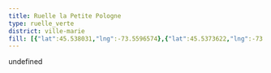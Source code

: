 ```yaml
---
title: Ruelle la Petite Pologne
type: ruelle_verte
district: ville-marie
fill: [{"lat":45.538031,"lng":-73.5596574},{"lat":45.5373622,"lng":-73.5576833}]
---
```


undefined